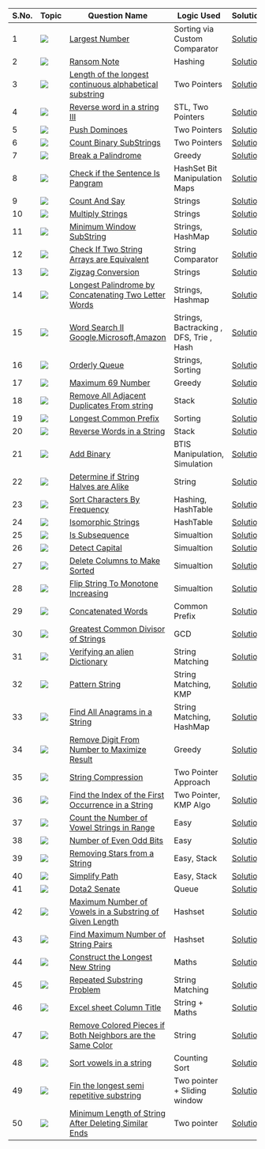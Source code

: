 S.No. | Topic | Question Name | Logic Used | Solution | Status |
------|---------------|------------|-------|------|------|
1 | ![](https://img.shields.io/badge/Strings-f0772b?style=for-the-badge&logo=array&logoColor=black) | [Largest Number](https://leetcode.com/problems/largest-number/) | Sorting via Custom Comparator | [Solution](https://github.com/himanshugupta09/LEETCODE_SOLUTIONS/blob/main/String/Largest%20Number.cpp) | ✅ |
2 | ![](https://img.shields.io/badge/Strings-f0772b?style=for-the-badge&logo=array&logoColor=black) | [Ransom Note](https://leetcode.com/problems/ransom-note/) | Hashing| [Solution](https://github.com/himanshugupta09/LEETCODE_SOLUTIONS/blob/main/String/Largest%20Number.cpp) | ✅ |
3 | ![](https://img.shields.io/badge/Strings-f0772b?style=for-the-badge&logo=array&logoColor=black) | [Length of the longest continuous alphabetical substring](https://leetcode.com/problems/length-of-the-longest-alphabetical-continuous-substring/) | Two Pointers| [Solution](https://github.com/himanshugupta09/LEETCODE_SOLUTIONS/blob/main/String/Length%20of%20Longest%20Continuous%20Alphabetical%20Substring.cpp) | ✅ |
4 | ![](https://img.shields.io/badge/Strings-f0772b?style=for-the-badge&logo=array&logoColor=black) | [Reverse word in a string III](https://leetcode.com/problems/reverse-words-in-a-string-ii/) | STL, Two Pointers| [Solution](https://github.com/himanshugupta09/LEETCODE_SOLUTIONS/blob/main/String/Reverse%20Words%20in%20a%20string%20III.cpp) | ✅ |
5 | ![](https://img.shields.io/badge/Strings-f0772b?style=for-the-badge&logo=array&logoColor=black) | [Push Dominoes](https://leetcode.com/problems/push-dominoes/) |  Two Pointers| [Solution](https://github.com/himanshugupta09/LEETCODE_SOLUTIONS/blob/main/String/push-dominoes.cpp) | ✅ |
6 | ![](https://img.shields.io/badge/Strings-f0772b?style=for-the-badge&logo=array&logoColor=black) | [Count Binary SubStrings](https://leetcode.com/problems/count-binary-substrings/) |  Two Pointers| [Solution](https://github.com/himanshugupta09/LEETCODE_SOLUTIONS/blob/main/String/count-binary-substrings.cpp) | ✅ |
7 | ![](https://img.shields.io/badge/Strings-f0772b?style=for-the-badge&logo=array&logoColor=black) | [Break a Palindrome](https://leetcode.com/problems/break-a-palindrome/) |  Greedy| [Solution](https://github.com/himanshugupta09/LEETCODE_SOLUTIONS/blob/main/String/break-a-palindrome.cpp) | ✅ |
8 | ![](https://img.shields.io/badge/Strings-f0772b?style=for-the-badge&logo=array&logoColor=black) | [Check if the Sentence Is Pangram](https://leetcode.com/problems/check-if-the-sentence-is-pangram/) | HashSet Bit Manipulation Maps| [Solution](https://github.com/himanshugupta09/LEETCODE_SOLUTIONS/blob/main/String/check-if-the-sentence-is-pangram.cpp) | ✅ |
9 | ![](https://img.shields.io/badge/Strings-f0772b?style=for-the-badge&logo=array&logoColor=black) | [Count And Say](https://leetcode.com/problems/count-and-say/) | Strings| [Solution](https://github.com/himanshugupta09/LEETCODE_SOLUTIONS/blob/main/String/count-and-say.cpp) | ✅ |
10 | ![](https://img.shields.io/badge/Strings-f0772b?style=for-the-badge&logo=array&logoColor=black) | [Multiply Strings](https://leetcode.com/problems/multiply-strings/) | Strings| [Solution](https://github.com/himanshugupta09/LEETCODE_SOLUTIONS/blob/main/String/multiply-string.cpp) | ✅ |
11 | ![](https://img.shields.io/badge/Strings-f0772b?style=for-the-badge&logo=array&logoColor=black) | [Minimum Window SubString](https://leetcode.com/problems/minimum-window-substring/) | Strings, HashMap| [Solution](https://github.com/himanshugupta09/LEETCODE_SOLUTIONS/blob/main/String/minimum-window-substring.cpp) | ✅ |
12 | ![](https://img.shields.io/badge/Strings-f0772b?style=for-the-badge&logo=array&logoColor=black) | [Check If Two String Arrays are Equivalent](https://leetcode.com/problems/check-if-two-string-arrays-are-equivalent/) | String Comparator | [Solution](https://github.com/himanshugupta09/LEETCODE_SOLUTIONS/blob/main/String/check-if-two-string-arrays-are-equivalent.cpp) | ✅ |
13 | ![](https://img.shields.io/badge/Strings-f0772b?style=for-the-badge&logo=array&logoColor=black) | [Zigzag Conversion](https://leetcode.com/problems/zigzag-conversion/) | Strings| [Solution](https://github.com/himanshugupta09/LEETCODE_SOLUTIONS/blob/main/String/zigzag-conversion.cpp) | ✅ |
14 | ![](https://img.shields.io/badge/Strings-f0772b?style=for-the-badge&logo=array&logoColor=black) | [ Longest Palindrome by Concatenating Two Letter Words](https://leetcode.com/problems/longest-palindrome-by-concatenating-two-letter-words/) | Strings, Hashmap| [Solution](https://github.com/himanshugupta09/LEETCODE_SOLUTIONS/blob/main/String/longest-palindrome-by-concatenating-two-letter-words.cpp) | ✅ |
15 | ![](https://img.shields.io/badge/Misclenous-f0772b?style=for-the-badge&logo=array&logoColor=black) | [ Word Search II   Google,Microsoft,Amazon](https://leetcode.com/problems/word-search-ii/description/) | Strings, Bactracking , DFS, Trie , Hash| [Solution](https://github.com/himanshugupta09/LEETCODE_SOLUTIONS/blob/main/String/word-search-ii.cpp) | ✅ |
16 | ![](https://img.shields.io/badge/String-f0772b?style=for-the-badge&logo=array&logoColor=black) | [Orderly Queue](https://leetcode.com/problems/orderly-queue/description/) | Strings, Sorting| [Solution](https://github.com/himanshugupta09/LEETCODE_SOLUTIONS/blob/main/String/orderly-queue.cpp) | ✅ |
17 | ![](https://img.shields.io/badge/Norms-f0772b?style=for-the-badge&logo=array&logoColor=black) | [Maximum 69 Number](https://leetcode.com/problems/maximum-69-number/description/) | Greedy| [Solution](https://github.com/himanshugupta09/LEETCODE_SOLUTIONS/blob/main/String/maximum-69-number.py) | ✅ |
18 | ![](https://img.shields.io/badge/String-f0772b?style=for-the-badge&logo=array&logoColor=black) | [Remove All Adjacent Duplicates From string](https://leetcode.com/problems/remove-all-adjacebt-duplicates-from-string/description/) | Stack| [Solution](https://github.com/himanshugupta09/LEETCODE_SOLUTIONS/blob/main/String/remove-all-adjacent-duplicates-in-string.cpp) | ✅ |
19 | ![](https://img.shields.io/badge/String-f0772b?style=for-the-badge&logo=array&logoColor=black) | [Longest Common Prefix](https://leetcode.com/problems/longest-common-prefix/description/) | Sorting | [Solution](https://github.com/himanshugupta09/LEETCODE_SOLUTIONS/blob/main/String/longest-common-prefix.cpp) | ✅ |
20 | ![](https://img.shields.io/badge/String-f0772b?style=for-the-badge&logo=array&logoColor=black) | [Reverse Words in a String](https://leetcode.com/problems/reverse-words-in-a-string/description/) | Stack | [Solution](https://github.com/himanshugupta09/LEETCODE_SOLUTIONS/blob/main/String/reverse-words-in-a-string.cpp) | ✅ |
21 | ![](https://img.shields.io/badge/String-f0772b?style=for-the-badge&logo=array&logoColor=black) | [Add Binary](https://leetcode.com/problems/add-binary/description/) | BTIS Manipulation, Simulation | [Solution](https://github.com/himanshugupta09/LEETCODE_SOLUTIONS/blob/main/String/add-binary.cpp) | ✅ |
22 | ![](https://img.shields.io/badge/String-f0772b?style=for-the-badge&logo=array&logoColor=black) | [Determine if String Halves are Alike](https://leetcode.com/problems/determine-if-string-halves-are-alike/description/) | String | [Solution](https://github.com/himanshugupta09/LEETCODE_SOLUTIONS/blob/main/String/determine-if-string-halves-are-alike.py) | ✅ |
23 | ![](https://img.shields.io/badge/String-f0772b?style=for-the-badge&logo=array&logoColor=black) | [Sort Characters By Frequency](https://leetcode.com/problems/sort-characters-by-frequency/description/) | Hashing, HashTable | [Solution](https://github.com/himanshugupta09/LEETCODE_SOLUTIONS/blob/main/String/sort-characters-by-frequency.cpp) | ✅ |
24 | ![](https://img.shields.io/badge/String-f0772b?style=for-the-badge&logo=array&logoColor=black) | [Isomorphic Strings](https://leetcode.com/problems/isomorphic-strings/description/) |  HashTable | [Solution](https://github.com/himanshugupta09/LEETCODE_SOLUTIONS/blob/main/String/isomorphic-strings.cpp) | ✅ |
25 | ![](https://img.shields.io/badge/String-f0772b?style=for-the-badge&logo=array&logoColor=black) | [Is Subsequence](https://leetcode.com/problems/is-subsequence/description/) |  Simualtion | [Solution](https://github.com/himanshugupta09/LEETCODE_SOLUTIONS/blob/main/String/is-subsequence.cpp) | ✅ |
26 | ![](https://img.shields.io/badge/String-f0772b?style=for-the-badge&logo=array&logoColor=black) | [Detect Capital](https://leetcode.com/problems/detect-capital/description/) |  Simualtion | [Solution](https://github.com/himanshugupta09/LEETCODE_SOLUTIONS/blob/main/String/detect-capital.cpp) | ✅ |
27 | ![](https://img.shields.io/badge/String-f0772b?style=for-the-badge&logo=array&logoColor=black) | [Delete Columns to Make Sorted](https://leetcode.com/problems/delete-columns-to-make-sorted/description/) |  Simualtion | [Solution](https://github.com/himanshugupta09/LEETCODE_SOLUTIONS/blob/main/String/delete-columns-to-make-sorted.cpp) | ✅ |
28 | ![](https://img.shields.io/badge/String-f0772b?style=for-the-badge&logo=array&logoColor=black) | [Flip String To Monotone Increasing](https://leetcode.com/problems/flip-string-to-monotone-increasing/description/) |  Simualtion | [Solution](https://github.com/himanshugupta09/LEETCODE_SOLUTIONS/blob/main/String/flip-string-to-monotone-increasing.cpp) | ✅ |
29 | ![](https://img.shields.io/badge/String-f0772b?style=for-the-badge&logo=array&logoColor=black) | [Concatenated Words](https://leetcode.com/problems/concatenated-words/description/) |  Common Prefix  | [Solution](https://github.com/himanshugupta09/LEETCODE_SOLUTIONS/blob/main/String/concatenated-words.cpp) | ✅ |
30 | ![](https://img.shields.io/badge/String-f0772b?style=for-the-badge&logo=array&logoColor=black) | [Greatest Common Divisor of Strings](https://leetcode.com/problems/greates-common-divisor-of-strings/description/) |  GCD  | [Solution](https://github.com/himanshugupta09/LEETCODE_SOLUTIONS/blob/main/String/greatest-common-divisor-of-strings.cpp) | ✅ |
31 | ![](https://img.shields.io/badge/String-f0772b?style=for-the-badge&logo=array&logoColor=black) | [Verifying an alien Dictionary](https://leetcode.com/problems/verifying-an-alien-dictionary/description/) |  String Matching  | [Solution](https://github.com/himanshugupta09/LEETCODE_SOLUTIONS/blob/main/String/verifying-an-alien-dictionary.cpp) | ✅ |
32 | ![](https://img.shields.io/badge/String-f0772b?style=for-the-badge&logo=array&logoColor=black) | [Pattern String](https://leetcode.com/problems/pattern-string/description/) |  String Matching, KMP  | [Solution](https://github.com/himanshugupta09/LEETCODE_SOLUTIONS/blob/main/String/permutation-string.cpp) | ✅ |
33 | ![](https://img.shields.io/badge/String-f0772b?style=for-the-badge&logo=array&logoColor=black) | [Find All Anagrams in a String](https://leetcode.com/problems/find-all-anagrams-in-a-string/description/) |  String Matching, HashMap  | [Solution](https://github.com/himanshugupta09/LEETCODE_SOLUTIONS/blob/main/String/find-all-anagrams-in-a-string.cpp) | ✅ |
34 | ![](https://img.shields.io/badge/String-f0772b?style=for-the-badge&logo=array&logoColor=black) | [Remove Digit From Number to Maximize Result](https://leetcode.com/problems/remove-digit-from-number-to-maximize-result/description/) |  Greedy  | [Solution](https://github.com/himanshugupta09/LEETCODE_SOLUTIONS/blob/main/String/remove-digit-from-number-to-maximize-result.cpp) | ✅ |
35 | ![](https://img.shields.io/badge/String-f0772b?style=for-the-badge&logo=array&logoColor=black) | [String Compression](https://leetcode.com/problems/string-compression/description/) |  Two Pointer Approach  | [Solution](https://github.com/himanshugupta09/LEETCODE_SOLUTIONS/blob/main/String/string-compression.cpp) | ✅ |
36 | ![](https://img.shields.io/badge/String-f0772b?style=for-the-badge&logo=array&logoColor=black) | [Find the Index of the First Occurrence in a String](https://leetcode.com/problems/find-the-index-of-the-first-occurrence-in-a-string/description/) |  Two Pointer, KMP Algo  | [Solution](https://github.com/himanshugupta09/LEETCODE_SOLUTIONS/blob/main/String/find-the-index-of-the-first-occurence-in-a-string.cpp) | ✅ |
37 | ![](https://img.shields.io/badge/String-f0772b?style=for-the-badge&logo=array&logoColor=black) | [Count the Number of Vowel Strings in Range](https://leetcode.com/problems/count-the-number-of-vowel-strings-in-range/description/) |  Easy  | [Solution](https://github.com/himanshugupta09/LEETCODE_SOLUTIONS/blob/main/String/count-the-number-of-vowel-strings-in-range.cpp) | ✅ |
38 | ![](https://img.shields.io/badge/String-f0772b?style=for-the-badge&logo=array&logoColor=black) | [Number of Even Odd Bits](https://leetcode.com/problems/number-of-even-odd-bits/description/) |  Easy  | [Solution](https://github.com/himanshugupta09/LEETCODE_SOLUTIONS/blob/main/String/number-of-even-and-odd-bits.cpp) | ✅ |
39 | ![](https://img.shields.io/badge/String-f0772b?style=for-the-badge&logo=array&logoColor=black) | [Removing Stars from a String](https://leetcode.com/problems/removing-stars-from-a-string/description/) |  Easy, Stack  | [Solution](https://github.com/himanshugupta09/LEETCODE_SOLUTIONS/blob/main/String/removing-stars-from-a-string.cpp) | ✅ |
40 | ![](https://img.shields.io/badge/String-f0772b?style=for-the-badge&logo=array&logoColor=black) | [Simplify Path](https://leetcode.com/problems/simplify-path/description/) |  Easy, Stack  | [Solution](https://github.com/himanshugupta09/LEETCODE_SOLUTIONS/blob/main/String/simplify-path.cpp) | ✅ |
41 | ![](https://img.shields.io/badge/String-f0772b?style=for-the-badge&logo=array&logoColor=black) | [Dota2 Senate](https://leetcode.com/problems/dota2-senate/description/) |  Queue  | [Solution](https://github.com/himanshugupta09/LEETCODE_SOLUTIONS/blob/main/String/dota2-senate.cpp) | ✅ |
42 | ![](https://img.shields.io/badge/String-f0772b?style=for-the-badge&logo=array&logoColor=black) | [Maximum Number of Vowels in a Substring of Given Length](https://leetcode.com/problems/maximum-number-of-vowels-in-a-substring-of-given-length/description/) | Hashset  | [Solution](https://github.com/himanshugupta09/LEETCODE_SOLUTIONS/blob/main/String/maximum-number-of-vowels-in-a-substring-of-given-length.cpp) | ✅ |
43 | ![](https://img.shields.io/badge/String-f0772b?style=for-the-badge&logo=array&logoColor=black) | [Find Maximum Number of String Pairs](https://leetcode.com/problems/find-maximum-number-of-string-pairs/description/) | Hashset  | [Solution](https://github.com/himanshugupta09/LEETCODE_SOLUTIONS/blob/main/String/find-maximum-number-of-string-pairs.cpp) | ✅ |
44 | ![](https://img.shields.io/badge/String-f0772b?style=for-the-badge&logo=array&logoColor=black) | [ Construct the Longest New String](https://leetcode.com/problems/construct-the-longest-new-string/description/) | Maths  | [Solution](https://github.com/himanshugupta09/LEETCODE_SOLUTIONS/blob/main/String/construct-the-longest-new-string.cpp) | ✅ |
45 | ![](https://img.shields.io/badge/String-f0772b?style=for-the-badge&logo=array&logoColor=black) | [ Repeated Substring Problem](https://leetcode.com/problems/repeated-substring-problem/description/) | String Matching  | [Solution](https://github.com/himanshugupta09/LEETCODE_SOLUTIONS/blob/main/String/repeated-substring-problem.py) | ✅ |
46 | ![](https://img.shields.io/badge/String-f0772b?style=for-the-badge&logo=array&logoColor=black) | [Excel sheet Column Title](https://leetcode.com/problems/excel-sheet-column-title/description/) | String  + Maths | [Solution](https://github.com/himanshugupta09/LEETCODE_SOLUTIONS/blob/main/String/excel-sheet-column-title.cpp) | ✅ |
47 | ![](https://img.shields.io/badge/String-f0772b?style=for-the-badge&logo=array&logoColor=black) | [Remove Colored Pieces if Both Neighbors are the Same Color](https://leetcode.com/problems/remove-colored-pieces-if-both-neighbors-are-the-same-color/) | String | [Solution](https://github.com/himanshugupta09/LEETCODE_SOLUTIONS/blob/main/String/remove-colored-pieces-if-both-neighbors-are-the-same-color.cpp) | ✅ |
48 | ![](https://img.shields.io/badge/String-f0772b?style=for-the-badge&logo=array&logoColor=black) | [Sort vowels in a string](https://leetcode.com/problems/sort-vowels-in-a-string/) | Counting Sort | [Solution](https://github.com/himanshugupta09/LEETCODE_SOLUTIONS/blob/main/String/sort-vowels-in-a-string.cpp) | ✅ |
49 | ![](https://img.shields.io/badge/String-f0772b?style=for-the-badge&logo=array&logoColor=black) | [Fin the longest semi repetitive substring](https://leetcode.com/problems/find-the-longest-semi-repetitive-substring/) | Two pointer + Sliding window | [Solution](https://github.com/himanshugupta09/LEETCODE_SOLUTIONS/blob/main/String/find-the-longest-semi-repetitive-substring.py) | ✅ |
50 | ![](https://img.shields.io/badge/String-f0772b?style=for-the-badge&logo=array&logoColor=black) | [Minimum Length of String After Deleting Similar Ends](https://leetcode.com/problems/minimum-length-of-string-after-deleting-similar-ends/) | Two pointer| [Solution](https://github.com/himanshugupta09/LEETCODE_SOLUTIONS/blob/main/String/minimum-length-of-string-after-deleting-similar-ends.py) | ✅ |



























